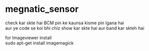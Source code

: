 # megnatic_sensor

check kar skte hai BCM pin ke kaunsa kisme pin lgana hai<br> 
aur ye code se koi bhi chiz show kar skte hai aur band kar skteh hai 

for Imageviewer install <br>
sudo apt-get install imagemagick
